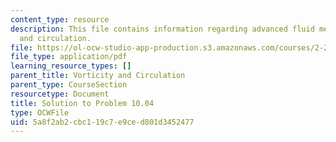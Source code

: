 ```yaml
---
content_type: resource
description: This file contains information regarding advanced fluid mechanics, vorticity
  and circulation.
file: https://ol-ocw-studio-app-production.s3.amazonaws.com/courses/2-25-advanced-fluid-mechanics-fall-2013/5a8f2ab2cbc119c7e9ced801d3452477_MIT2_25F13_Solution10.04.pdf
file_type: application/pdf
learning_resource_types: []
parent_title: Vorticity and Circulation
parent_type: CourseSection
resourcetype: Document
title: Solution to Problem 10.04
type: OCWFile
uid: 5a8f2ab2-cbc1-19c7-e9ce-d801d3452477
---
```

